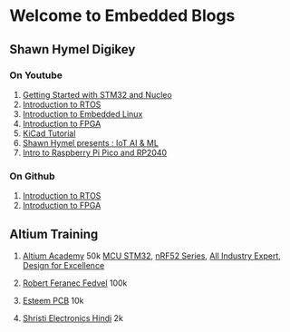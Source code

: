 # Welcome to Embedded Blogs

## Shawn Hymel Digikey

### On Youtube
1. [Getting Started with STM32 and Nucleo](https://www.youtube.com/watch?v=hyZS2p1tW-g&list=PLEBQazB0HUyRYuzfi4clXsKUSgorErmBv)
2. [Introduction to RTOS](https://www.youtube.com/watch?v=F321087yYy4&list=PLEBQazB0HUyQ4hAPU1cJED6t3DU0h34bz)
3. [Introduction to Embedded Linux](https://www.youtube.com/watch?v=9vsu67uMcko&list=PLEBQazB0HUyTpoJoZecRK6PpDG31Y7RPB)
4. [Introduction to FPGA](https://www.youtube.com/watch?v=lLg1AgA2Xoo&list=PLEBQazB0HUyT1WmMONxRZn9NmQ_9CIKhb)
5. [KiCad Tutorial](https://www.youtube.com/watch?v=vaCVh2SAZY4&list=PL3bNyZYHcRSUhUXUt51W6nKvxx2ORvUQB)
6. [Shawn Hymel presents : IoT AI & ML](https://www.youtube.com/watch?v=Ejld8XZmvwE&list=PLEBQazB0HUySNug4eRm-73hNyMcCRViRB)
7. [Intro to Raspberry Pi Pico and RP2040](https://www.youtube.com/watch?v=5VLvmA__2v0&list=PLEBQazB0HUyQO6rJxKr2umPCgmfAU-cqR)

### On Github
1. [Introduction to RTOS](https://github.com/ShawnHymel/introduction-to-rtos)
2. [Introduction to FPGA](https://github.com/ShawnHymel/introduction-to-fpga)

## Altium Training 
1. [Altium Academy](https://www.youtube.com/@AltiumAcademy/playlists) 50k
[MCU STM32](https://www.youtube.com/watch?v=gFmm91c_mr8&list=PL3aaAq2OJU5HcbClqrOhqBDozF7HmxV-s&index=1&ab_channel=AltiumAcademy), [nRF52 Series](https://www.youtube.com/watch?v=CD2JqgvNp3o&list=PL3aaAq2OJU5HrrEQ_IOryoejLS8uf_Fp-&ab_channel=AltiumAcademy), [All Industry Expert](https://www.youtube.com/watch?v=yxyGJ7uuj4w&list=PL3aaAq2OJU5HdgOKGPq8qv804Urf21wgJ&ab_channel=AltiumAcademy), [Design for Excellence](https://www.youtube.com/watch?v=gFmm91c_mr8&list=PL3aaAq2OJU5HcbClqrOhqBDozF7HmxV-s&index=1&ab_channel=AltiumAcademy)

2. [Robert Feranec Fedvel](https://www.youtube.com/@RobertFeranec/playlists) 100k
3. [Esteem PCB](https://www.youtube.com/@EsteemPCB/playlists) 10k
4. [Shristi Electronics Hindi](https://www.youtube.com/@shristi-electronics-design1111/videos) 2k
